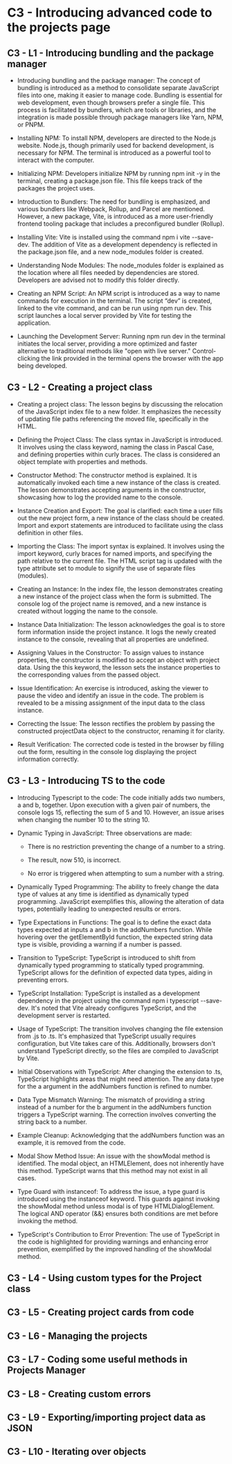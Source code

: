 # C3 - Introducing advanced code to the projects page

## C3 - L1 - Introducing  bundling and the package manager

+ Introducing bundling and the package manager: The concept of bundling is introduced as a method to consolidate separate JavaScript files into one, making it easier to manage code. Bundling is essential for web development, even though browsers prefer a single file. This process is facilitated by bundlers, which are tools or libraries, and the integration is made possible through package managers like Yarn, NPM, or PNPM.

+ Installing NPM: To install NPM, developers are directed to the Node.js website. Node.js, though primarily used for backend development, is necessary for NPM. The terminal is introduced as a powerful tool to interact with the computer.

+ Initializing NPM: Developers initialize NPM by running npm init -y in the terminal, creating a package.json file. This file keeps track of the packages the project uses.

+ Introduction to Bundlers: The need for bundling is emphasized, and various bundlers like Webpack, Rollup, and Parcel are mentioned. However, a new package, Vite, is introduced as a more user-friendly frontend tooling package that includes a preconfigured bundler (Rollup).

+ Installing Vite: Vite is installed using the command npm i vite --save-dev. The addition of Vite as a development dependency is reflected in the package.json file, and a new node_modules folder is created.

+ Understanding Node Modules: The node_modules folder is explained as the location where all files needed by dependencies are stored. Developers are advised not to modify this folder directly.

+ Creating an NPM Script: An NPM script is introduced as a way to name commands for execution in the terminal. The script “dev” is created, linked to the vite command, and can be run using npm run dev. This script launches a local server provided by Vite for testing the application.

+ Launching the Development Server: Running npm run dev in the terminal initiates the local server, providing a more optimized and faster alternative to traditional methods like "open with live server." Control-clicking the link provided in the terminal opens the browser with the app being developed.

## C3 - L2 - Creating a project class

+ Creating a project class: The lesson begins by discussing the relocation of the JavaScript index file to a new folder. It emphasizes the necessity of updating file paths referencing the moved file, specifically in the HTML.

+ Defining the Project Class: The class syntax in JavaScript is introduced. It involves using the class keyword, naming the class in Pascal Case, and defining properties within curly braces. The class is considered an object template with properties and methods.

+ Constructor Method: The constructor method is explained. It is automatically invoked each time a new instance of the class is created. The lesson demonstrates accepting arguments in the constructor, showcasing how to log the provided name to the console.

+ Instance Creation and Export: The goal is clarified: each time a user fills out the new project form, a new instance of the class should be created. Import and export statements are introduced to facilitate using the class definition in other files.

+ Importing the Class: The import syntax is explained. It involves using the import keyword, curly braces for named imports, and specifying the path relative to the current file. The HTML script tag is updated with the type attribute set to module to signify the use of separate files (modules).

+ Creating an Instance: In the index file, the lesson demonstrates creating a new instance of the project class when the form is submitted. The console log of the project name is removed, and a new instance is created without logging the name to the console.

+ Instance Data Initialization: The lesson acknowledges the goal is to store form information inside the project instance. It logs the newly created instance to the console, revealing that all properties are undefined.

+ Assigning Values in the Constructor: To assign values to instance properties, the constructor is modified to accept an object with project data. Using the this keyword, the lesson sets the instance properties to the corresponding values from the passed object.

+ Issue Identification: An exercise is introduced, asking the viewer to pause the video and identify an issue in the code. The problem is revealed to be a missing assignment of the input data to the class instance.

+ Correcting the Issue: The lesson rectifies the problem by passing the constructed projectData object to the constructor, renaming it for clarity.

+ Result Verification: The corrected code is tested in the browser by filling out the form, resulting in the console log displaying the project information correctly.

## C3 - L3 - Introducing TS to the code 

+ Introducing Typescript to the code: The code initially adds two numbers, a and b, together. Upon execution with a given pair of numbers, the console logs 15, reflecting the sum of 5 and 10. However, an issue arises when changing the number 10 to the string 10.

+ Dynamic Typing in JavaScript: Three observations are made:

	+ There is no restriction preventing the change of a number to a string.

	+ The result, now 510, is incorrect.

	+ No error is triggered when attempting to sum a number with a string.

+ Dynamically Typed Programming: The ability to freely change the data type of values at any time is identified as dynamically typed programming. JavaScript exemplifies this, allowing the alteration of data types, potentially leading to unexpected results or errors.

+ Type Expectations in Functions: The goal is to define the exact data types expected at inputs a and b in the addNumbers function. While hovering over the getElementById function, the expected string data type is visible, providing a warning if a number is passed.

+ Transition to TypeScript: TypeScript is introduced to shift from dynamically typed programming to statically typed programming. TypeScript allows for the definition of expected data types, aiding in preventing errors.

+ TypeScript Installation: TypeScript is installed as a development dependency in the project using the command npm i typescript --save-dev. It's noted that Vite already configures TypeScript, and the development server is restarted.

+ Usage of TypeScript: The transition involves changing the file extension from .js to .ts. It's emphasized that TypeScript usually requires configuration, but Vite takes care of this. Additionally, browsers don't understand TypeScript directly, so the files are compiled to JavaScript by Vite.

+ Initial Observations with TypeScript: After changing the extension to .ts, TypeScript highlights areas that might need attention. The any data type for the a argument in the addNumbers function is refined to number.

+ Data Type Mismatch Warning: The mismatch of providing a string instead of a number for the b argument in the addNumbers function triggers a TypeScript warning. The correction involves converting the string back to a number.

+ Example Cleanup: Acknowledging that the addNumbers function was an example, it is removed from the code.

+ Modal Show Method Issue: An issue with the showModal method is identified. The modal object, an HTMLElement, does not inherently have this method. TypeScript warns that this method may not exist in all cases.

+ Type Guard with instanceof: To address the issue, a type guard is introduced using the instanceof keyword. This guards against invoking the showModal method unless modal is of type HTMLDialogElement. The logical AND operator (&&) ensures both conditions are met before invoking the method.

+ TypeScript's Contribution to Error Prevention: The use of TypeScript in the code is highlighted for providing warnings and enhancing error prevention, exemplified by the improved handling of the showModal method.

## C3 - L4 - Using custom types for the Project class 

## C3 - L5 - Creating project cards from code

## C3 - L6 - Managing the projects

## C3 - L7 - Coding some useful methods in Projects Manager

## C3 - L8 - Creating custom errors

## C3 - L9 - Exporting/importing project data as JSON

## C3 - L10 - Iterating over objects
